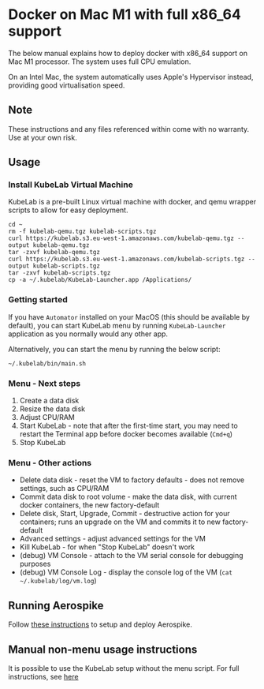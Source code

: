 # Docker on Mac M1 with full x86_64 support

The below manual explains how to deploy docker with x86_64 support on Mac M1 processor. The system uses full CPU emulation.

On an Intel Mac, the system automatically uses Apple's Hypervisor instead, providing good virtualisation speed.

## Note

These instructions and any files referenced within come with no warranty. Use at your own risk.

## Usage

### Install KubeLab Virtual Machine

KubeLab is a pre-built Linux virtual machine with docker, and qemu wrapper scripts to allow for easy deployment.

```
cd ~
rm -f kubelab-qemu.tgz kubelab-scripts.tgz
curl https://kubelab.s3.eu-west-1.amazonaws.com/kubelab-qemu.tgz --output kubelab-qemu.tgz
tar -zxvf kubelab-qemu.tgz
curl https://kubelab.s3.eu-west-1.amazonaws.com/kubelab-scripts.tgz --output kubelab-scripts.tgz
tar -zxvf kubelab-scripts.tgz
cp -a ~/.kubelab/KubeLab-Launcher.app /Applications/
```

### Getting started

If you have `Automator` installed on your MacOS (this should be available by default), you can start KubeLab menu by running `KubeLab-Launcher` application as you normally would any other app.

Alternatively, you can start the menu by running the below script:

```
~/.kubelab/bin/main.sh
```

### Menu - Next steps

1. Create a data disk
2. Resize the data disk
3. Adjust CPU/RAM
4. Start KubeLab - note that after the first-time start, you may need to restart the Terminal app before docker becomes available (`Cmd+q`)
5. Stop KubeLab

### Menu - Other actions

* Delete data disk - reset the VM to factory defaults - does not remove settings, such as CPU/RAM
* Commit data disk to root volume - make the data disk, with current docker containers, the new factory-default
* Delete disk, Start, Upgrade, Commit - destructive action for your containers; runs an upgrade on the VM and commits it to new factory-default
* Advanced settings - adjust advanced settings for the VM
* Kill KubeLab - for when "Stop KubeLab" doesn't work
* (debug) VM Console - attach to the VM serial console for debugging purposes
* (debug) VM Console Log - display the console log of the VM (`cat ~/.kubelab/log/vm.log`)

## Running Aerospike

Follow [these instructions](https://docs.aerospike.com/server/operations/install/docker-desktop#procedure) to setup and deploy Aerospike.

## Manual non-menu usage instructions

It is possible to use the KubeLab setup without the menu script. For full instructions, see [here](manual-use.md)
